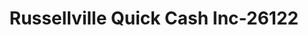---
f_zip-code: 72801
f_state-code: AR
title: Russellville Quick Cash Inc-26122
f_phone: 479-964-0015
f_city-only: Russellville
f_address: 1509 E Main Street Ste 10 Russellville
f_location-unique-id: '26122'
slug: russellville-quick-cash-inc-26122
updated-on: '2024-05-30T13:46:58.046Z'
created-on: '2024-05-30T13:36:59.803Z'
published-on: '2024-05-30T13:54:32.469Z'
f_city-state: cms/city/russellville-ar.md
f_company: cms/company/russellville-quick-cash-inc.md
f_state: cms/state/arkansas.md
layout: '[payday-loan].html'
tags: payday-loan
---